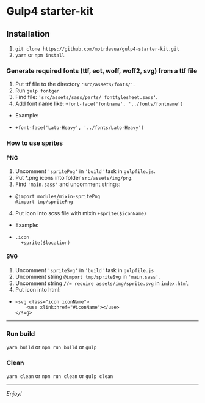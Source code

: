 # Gulp4 starter-kit

## Installation

1.  `git clone https://github.com/motrdevua/gulp4-starter-kit.git`
2.  `yarn` or `npm install`

### Generate required fonts (ttf, eot, woff, woff2, svg) from a ttf file

1.  Put ttf file to the directory `'src/assets/fonts/'`.
2.  Run `gulp fontgen`
3.  Find file: `'src/assets/sass/parts/_fonttylesheet.sass'`.
4.  Add font name like: `+font-face('fontname', '../fonts/fontname')`

-   Example:
-     +font-face('Lato-Heavy', '../fonts/Lato-Heavy')

### How to use sprites

#### PNG

1.  Uncomment `'spritePng'` in `'build'` task in `gulpfile.js`.
2.  Put *.png icons into folder `src/assets/img/png`.
3.  Find `'main.sass'` and uncomment strings:
-     @import modules/mixin-spritePng
      @import tmp/spritePng
4.  Put icon into scss file with mixin `+sprite($iconName)`

- Example: 
-     .icon
        +sprite($location)

#### SVG

1.  Uncomment `'spriteSvg'` in `'build'` task in `gulpfile.js`
2.  Uncomment string `@import tmp/spriteSvg` in `'main.sass'`.
3.  Uncomment string `//= require assets/img/sprite.svg` in `index.html`
4.  Put icon into html:
-     <svg class="icon iconName">
          <use xlink:href="#iconName"></use>
      </svg>

---

### Run build

`yarn build` or `npm run build` or `gulp`

### Clean

`yarn clean` or `npm run clean` or `gulp clean`

---

_Enjoy!_
